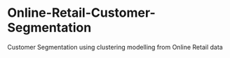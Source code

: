 # Online-Retail-Customer-Segmentation
Customer Segmentation using clustering modelling from Online Retail data
